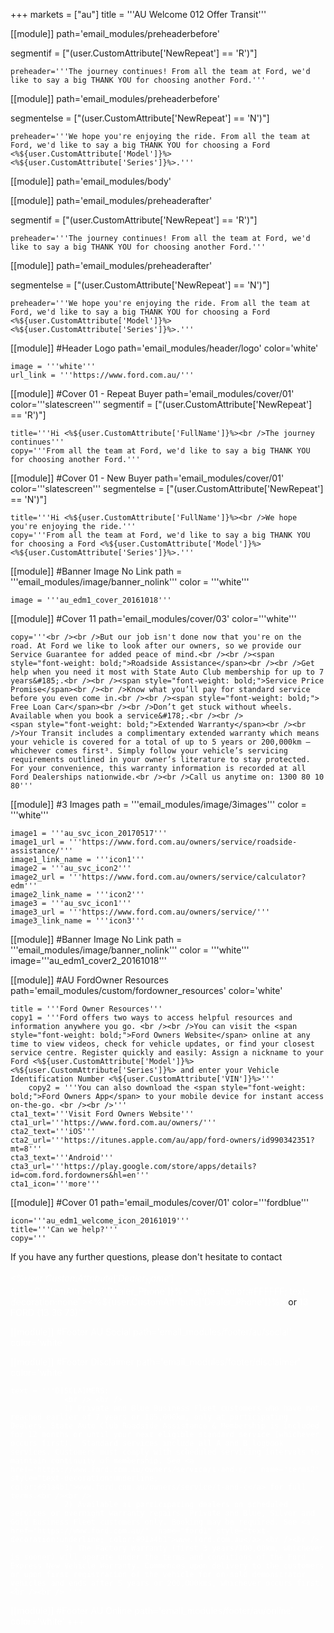 +++
markets = ["au"]
title = '''AU Welcome 012 Offer Transit'''

[[module]]
path='email_modules/preheaderbefore'

segmentif = ["(user.CustomAttribute['NewRepeat'] == 'R')"]

	preheader='''The journey continues! From all the team at Ford, we'd like to say a big THANK YOU for choosing another Ford.'''

[[module]]
path='email_modules/preheaderbefore'

segmentelse = ["(user.CustomAttribute['NewRepeat'] == 'N')"]

	preheader='''We hope you're enjoying the ride. From all the team at Ford, we'd like to say a big THANK YOU for choosing a Ford <%${user.CustomAttribute['Model']}%> <%${user.CustomAttribute['Series']}%>.'''

[[module]]
path='email_modules/body'


[[module]]
path='email_modules/preheaderafter'

segmentif = ["(user.CustomAttribute['NewRepeat'] == 'R')"]

	preheader='''The journey continues! From all the team at Ford, we'd like to say a big THANK YOU for choosing another Ford.'''

[[module]]
path='email_modules/preheaderafter'

segmentelse = ["(user.CustomAttribute['NewRepeat'] == 'N')"]

	preheader='''We hope you're enjoying the ride. From all the team at Ford, we'd like to say a big THANK YOU for choosing a Ford <%${user.CustomAttribute['Model']}%> <%${user.CustomAttribute['Series']}%>.'''


[[module]] #Header Logo
path='email_modules/header/logo'
color='white'

	image = '''white'''
	url_link = '''https://www.ford.com.au/'''



 
[[module]] #Cover 01 - Repeat Buyer
path='email_modules/cover/01'
color='''slatescreen'''
segmentif = ["(user.CustomAttribute['NewRepeat'] == 'R')"]
 
	title='''Hi <%${user.CustomAttribute['FullName']}%><br />The journey continues'''
	copy='''From all the team at Ford, we'd like to say a big THANK YOU for choosing another Ford.'''

[[module]] #Cover 01 - New Buyer
path='email_modules/cover/01'
color='''slatescreen'''
segmentelse = ["(user.CustomAttribute['NewRepeat'] == 'N')"]
 
	title='''Hi <%${user.CustomAttribute['FullName']}%><br />We hope you're enjoying the ride.'''
	copy='''From all the team at Ford, we'd like to say a big THANK YOU for choosing a Ford <%${user.CustomAttribute['Model']}%> <%${user.CustomAttribute['Series']}%>.'''

[[module]] #Banner Image No Link
path = '''email_modules/image/banner_nolink'''
color = '''white'''

	image = '''au_edm1_cover_20161018'''



[[module]] #Cover 11
path='email_modules/cover/03'
color='''white'''

	copy='''<br /><br />But our job isn't done now that you're on the road. At Ford we like to look after our owners, so we provide our Service Guarantee for added peace of mind.<br /><br /><span style="font-weight: bold;">Roadside Assistance</span><br /><br />Get help when you need it most with State Auto Club membership for up to 7 years&#185;.<br /><br /><span style="font-weight: bold;">Service Price Promise</span><br /><br />Know what you’ll pay for standard service before you even come in.<br /><br /><span style="font-weight: bold;">
	Free Loan Car</span><br /><br />Don’t get stuck without wheels. Available when you book a service&#178;.<br /><br />
	<span style="font-weight: bold;">Extended Warranty</span><br /><br />Your Transit includes a complimentary extended warranty which means your vehicle is covered for a total of up to 5 years or 200,000km – whichever comes first³. Simply follow your vehicle’s servicing requirements outlined in your owner’s literature to stay protected. For your convenience, this warranty information is recorded at all Ford Dealerships nationwide.<br /><br />Call us anytime on: 1300 80 10 80''' 

 [[module]] #3 Images
path = '''email_modules/image/3images'''
color = '''white'''

	image1 = '''au_svc_icon_20170517'''
	image1_url = '''https://www.ford.com.au/owners/service/roadside-assistance/'''
	image1_link_name = '''icon1'''
	image2 = '''au_svc_icon2'''
	image2_url = '''https://www.ford.com.au/owners/service/calculator?edm'''
	image2_link_name = '''icon2'''
	image3 = '''au_svc_icon1'''
	image3_url = '''https://www.ford.com.au/owners/service/'''
	image3_link_name = '''icon3'''


[[module]] #Banner Image No Link
path = '''email_modules/image/banner_nolink'''
color = '''white'''
	image='''au_edm1_cover2_20161018'''

[[module]] #AU FordOwner Resources
path='email_modules/custom/fordowner_resources'
color='white'

	title = '''Ford Owner Resources'''
	copy1 = '''Ford offers two ways to access helpful resources and information anywhere you go. <br /><br />You can visit the <span style="font-weight: bold;">Ford Owners Website</span> online at any time to view videos, check for vehicle updates, or find your closest service centre. Register quickly and easily: Assign a nickname to your Ford <%${user.CustomAttribute['Model']}%> <%${user.CustomAttribute['Series']}%> and enter your Vehicle Identification Number <%${user.CustomAttribute['VIN']}%>'''
		copy2 = '''You can also download the <span style="font-weight: bold;">Ford Owners App</span> to your mobile device for instant access on-the-go. <br /><br />'''
	cta1_text='''Visit Ford Owners Website'''
	cta1_url='''https://www.ford.com.au/owners/'''
	cta2_text='''iOS'''
	cta2_url='''https://itunes.apple.com/au/app/ford-owners/id990342351?mt=8'''
	cta3_text='''Android'''
	cta3_url='''https://play.google.com/store/apps/details?id=com.ford.fordowners&hl=en'''
	cta1_icon='''more'''

[[module]] #Cover 01
path='email_modules/cover/01'
color='''fordblue'''

	icon='''au_edm1_welcome_icon_20161019'''
	title='''Can we help?'''
	copy='''
If you have any further questions, please don't hesitate to contact <br /><br /><span style="color:#FFFFFF"><%${user.CustomAttribute['Dealer_Name']}%> on <a href="tel:<%${user.CustomAttribute['Dealer_Phone']}%>" style="color:#FFFFFF; text-decoration:none"><%${user.CustomAttribute['Dealer_Phone']}%></a>	</span>or <a href="tel:133673" style="color:#FFFFFF; text-decoration:none"><span style="color:#FFFFFF">13 FORD (13 36 73)</span>'''


[[module]] #Footer AU Social
path='email_modules/footer/au/social'
color='white'

[[module]] #Footer Disclaimer
path='email_modules/footer/disclaimer'
color='white'

	text = '''DISCLAIMERS:
				<br /> <br />
				1) Private and Blue Business Fleet customers who have not reached earlier of 7 years or 105,000km, only at participating Dealers. State Auto Club Roadside Assistance & Membership is included for 12 months or until your next eligible standard service (whichever occurs first).  Standard services include all A and B logbook services. Customers must comply with scheduled servicing intervals to maintain continuity of membership. See <a href="https://www.ford.com.au/owners/service/t-and-c/"  name="terms2" style="text-decoration:underline; color:#91a4b1">www.ford.com.au/owners/service/t-and-c</a> for full terms.<br /><br />
                2) Available at participating dealers on scheduled services or overnight warranty repairs. Private and Blue, Silver and Gold Business Fleet customers only. Booking may be required. See <a href="https://www.ford.com.au/"  name="ford1" style="text-decoration:underline; color:#91a4b1">www.ford.com.au</a>.<br /><br />
				3) The Factory Warranty (first 3 years/100,00km, whichever is sooner) will operate under the terms and conditions of the Ford Express New Vehicle Warranty. Commences upon delivery to the customers or upon first registration of the vehicle for on-sold demonstrator vehicles and ends after 5 years or 200,000kms, whichever occurs first.<br /><br /> '''



[[module]] #Footer AU Online
path='email_modules/footer/au/online'
color='white'
+++